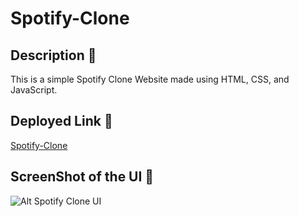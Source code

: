 # Spotify-Clone

## Description 🌱
This is a simple Spotify Clone Website made using HTML, CSS, and JavaScript.

## Deployed Link 🚀
[Spotify-Clone](https://anwesa-sinha.github.io/Spotify-Clone/)

## ScreenShot of the UI 📸
![Alt Spotify Clone UI](https://github.com/anwesa-sinha/Spotify-Clone/assets/110493614/0ce2c42c-a6ac-4086-95a4-c7613726a9ec)
